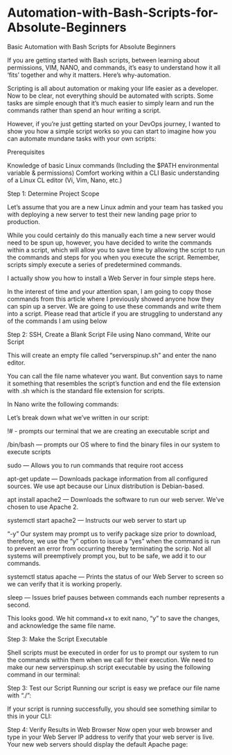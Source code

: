 # Automation-with-Bash-Scripts-for-Absolute-Beginners
Basic Automation with Bash Scripts for Absolute Beginners


If you are getting started with Bash scripts, between learning about permissions, VIM, NANO, and commands, it’s easy to understand how it all ‘fits’ together and why it matters. Here’s why-automation.

Scripting is all about automation or making your life easier as a developer. Now to be clear, not everything should be automated with scripts. Some tasks are simple enough that it’s much easier to simply learn and run the commands rather than spend an hour writing a script.

However, if you’re just getting started on your DevOps journey, I wanted to show you how a simple script works so you can start to imagine how you can automate mundane tasks with your own scripts:

Prerequisites

Knowledge of basic Linux commands (Including the $PATH environmental variable & permissions)
Comfort working within a CLI
Basic understanding of a Linux CL editor (Vi, Vim, Nano, etc.)


Step 1: Determine Project Scope

Let’s assume that you are a new Linux admin and your team has tasked you with deploying a new server to test their new landing page prior to production.

While you could certainly do this manually each time a new server would need to be spun up, however, you have decided to write the commands within a script, which will allow you to save time by allowing the script to run the commands and steps for you when you execute the script. Remember, scripts simply execute a series of predetermined commands.

I actually show you how to install a Web Server in four simple steps here.

In the interest of time and your attention span, I am going to copy those commands from this article where I previously showed anyone how they can spin up a server. We are going to use these commands and write them into a script. Please read that article if you are struggling to understand any of the commands I am using below

Step 2: SSH, Create a Blank Script File using Nano command, Write our Script

This will create an empty file called “serverspinup.sh” and enter the nano editor.

You can call the file name whatever you want. But convention says to name it something that resembles the script’s function and end the file extension with .sh which is the standard file extension for scripts.

In Nano write the following commands:

Let’s break down what we’ve written in our script:

!# - prompts our terminal that we are creating an executable script and

/bin/bash — prompts our OS where to find the binary files in our system to execute scripts

sudo — Allows you to run commands that require root access

apt-get update — Downloads package information from all configured sources. We use apt because our Linux distribution is Debian-based.

apt install apache2 — Downloads the software to run our web server. We’ve chosen to use Apache 2.

systemctl start apache2 — Instructs our web server to start up

“-y” Our system may prompt us to verify package size prior to download, therefore, we use the “y” option to issue a “yes” when the command is run to prevent an error from occurring thereby terminating the scrip. Not all systems will preemptively prompt you, but to be safe, we add it to our commands.

systemctl status apache — Prints the status of our Web Server to screen so we can verify that it is working properly.

sleep — Issues brief pauses between commands each number represents a second.

This looks good. We hit command+x to exit nano, “y” to save the changes, and acknowledge the same file name.

Step 3: Make the Script Executable

Shell scripts must be executed in order for us to prompt our system to run the commands within them when we call for their execution. We need to make our new serverspinup.sh script executable by using the following command in our terminal:

Step 3: Test our Script
Running our script is easy we preface our file name with “./”:



If your script is running successfully, you should see something similar to this in your CLI:




Step 4: Verify Results in Web Browser
Now open your web browser and type in your Web Server IP address to verify that your web server is live. Your new web servers should display the default Apache page:


